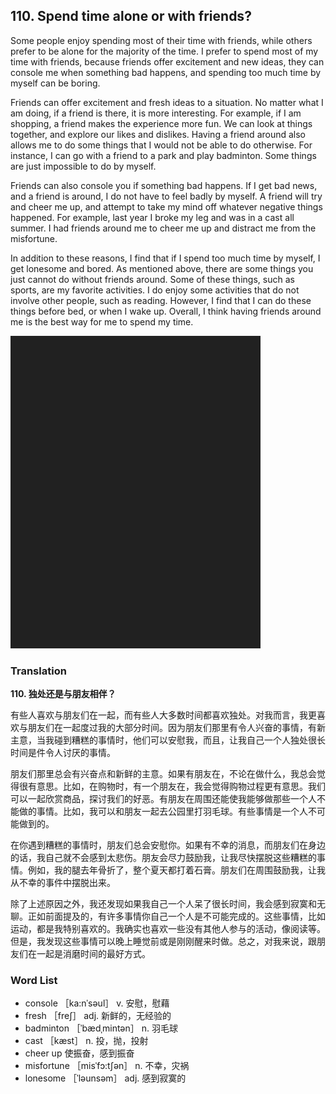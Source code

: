 ## 110. Spend time alone or with friends?

Some people enjoy spending most of their time with friends, while others prefer to be alone for the majority of the time. I prefer to spend most of my time with friends, because friends offer excitement and new ideas, they can console me when something bad happens, and spending too much time by myself can be boring.

Friends can offer excitement and fresh ideas to a situation. No matter what I am doing, if a friend is there, it is more interesting. For example, if I am shopping, a friend makes the experience more fun. We can look at things together, and explore our likes and dislikes. Having a friend around also allows me to do some things that I would not be able to do otherwise. For instance, I can go with a friend to a park and play badminton. Some things are just impossible to do by myself.

Friends can also console you if something bad happens. If I get bad news, and a friend is around, I do not have to feel badly by myself. A friend will try and cheer me up, and attempt to take my mind off whatever negative things happened. For example, last year I broke my leg and was in a cast all summer. I had friends around me to cheer me up and distract me from the misfortune.

In addition to these reasons, I find that if I spend too much time by myself, I get lonesome and bored. As mentioned above, there are some things you just cannot do without friends around. Some of these things, such as sports, are my favorite activities. I do enjoy some activities that do not involve other people, such as reading. However, I find that I can do these things before bed, or when I wake up. Overall, I think having friends around me is the best way for me to spend my time.

![](images/padding_400x500.png)

### Translation

**110. 独处还是与朋友相伴？**

有些人喜欢与朋友们在一起，而有些人大多数时间都喜欢独处。对我而言，我更喜欢与朋友们在一起度过我的大部分时间。因为朋友们那里有令人兴奋的事情，有新主意，当我碰到糟糕的事情时，他们可以安慰我，而且，让我自己一个人独处很长时间是件令人讨厌的事情。

朋友们那里总会有兴奋点和新鲜的主意。如果有朋友在，不论在做什么，我总会觉得很有意思。比如，在购物时，有一个朋友在，我会觉得购物过程更有意思。我们可以一起欣赏商品，探讨我们的好恶。有朋友在周围还能使我能够做那些一个人不能做的事情。比如，我可以和朋友一起去公园里打羽毛球。有些事情是一个人不可能做到的。

在你遇到糟糕的事情时，朋友们总会安慰你。如果有不幸的消息，而朋友们在身边的话，我自己就不会感到太悲伤。朋友会尽力鼓励我，让我尽快摆脱这些糟糕的事情。例如，我的腿去年骨折了，整个夏天都打着石膏。朋友们在周围鼓励我，让我从不幸的事件中摆脱出来。

除了上述原因之外，我还发现如果我自己一个人呆了很长时间，我会感到寂寞和无聊。正如前面提及的，有许多事情你自己一个人是不可能完成的。这些事情，比如运动，都是我特别喜欢的。我确实也喜欢一些没有其他人参与的活动，像阅读等。但是，我发现这些事情可以晚上睡觉前或是刚刚醒来时做。总之，对我来说，跟朋友们在一起是消磨时间的最好方式。

### Word List

+ console ［ka:nˈsəul］ v. 安慰，慰藉
+ fresh ［freʃ］ adj. 新鲜的，无经验的
+ badminton ［ˈbædˌmintən］ n. 羽毛球
+ cast ［kæst］ n. 投，抛，投射
+ cheer up 使振奋，感到振奋
+ misfortune ［misˈfɔ:tʃən］ n. 不幸，灾祸
+ lonesome ［ˈləunsəm］ adj. 感到寂寞的  


